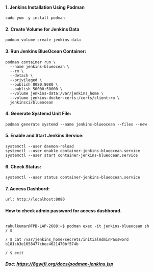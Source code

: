 #### 1. Jenkins Installation Using Podman 

```
sudo yum -y install podman

```

#### 2. Create Volume for Jenkins Data 

```
podman volume create jenkins-data

```

#### 3. Run Jenkins BlueOcean Container:

```
podman container run \
  --name jenkins-blueocean \
  --rm \
  --detach \
  --privileged \
  --publish 8080:8080 \
  --publish 50000:50000 \
  --volume jenkins-data:/var/jenkins_home \
  --volume jenkins-docker-certs:/certs/client:ro \
  jenkinsci/blueocean

```

#### 4. Generate Systemd Unit File:

```
podman generate systemd --name jenkins-blueocean --files --new

```

#### 5. Enable and Start Jenkins Service:

```
systemctl --user daemon-reload
systemctl --user enable container-jenkins-blueocean.service
systemctl --user start container-jenkins-blueocean.service

```

#### 6. Check Status:

```
systemctl --user status container-jenkins-blueocean.service

```


#### 7. Access Dashbord:

```
url: http://localhost:8080
```


#### How to check admin password for access dashborad.

```

rahulkumar@FPB-LAP-2608:~$ podman exec -it jenkins-blueocean sh
/ $ 

/ $ cat /var/jenkins_home/secrets/initialAdminPassword 
b181cb3e1658477cbec4621470bf574b

/ $ exit

```

##### Doc: https://8gwifi.org/docs/podman-jenkins.jsp
